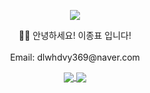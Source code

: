 <p align='center'>
    <img src="https://capsule-render.vercel.app/api?type=soft&color=9BA44E&height=200&section=header&text=TicketPaper's%20GitHub%20👋&fontSize=50&animation=fadeIn&fontColor=ffffff"/>
</p>
<p align='center'>
  🙋‍♂️ 안녕하세요! 이종표 입니다! <br>
  <br>
  Email: dlwhdvy369@naver.com
</p>
<p align='center'>
<a href="https://github.com/ticketpaper">
  <img align="center" src="https://github-readme-stats.vercel.app/api?username=ticketpaper&locale=kr&show_icons=true&include_all_commits=true"/>
</a> 
<a href="https://github.com/ticketpaper">
  <img align="center" src="https://github-readme-stats.vercel.app/api/top-langs/?username=ticketpaper&layout=compact&show_icons=true&show_owner=true&theme=swift" />
</a>
</p>


<!--
**ticketpaper/ticketpaper** is a ✨ _special_ ✨ repository because its `README.md` (this file) appears on your GitHub profile.

Here are some ideas to get you started:

- 🔭 I’m currently working on ...
- 🌱 I’m currently learning ...
- 👯 I’m looking to collaborate on ...
- 🤔 I’m looking for help with ...
- 💬 Ask me about ...
- 📫 How to reach me: ...
- 😄 Pronouns: ...
- ⚡ Fun fact: ...
-->
